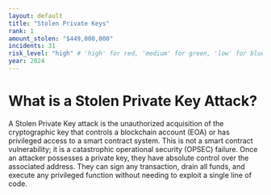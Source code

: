 ```yaml
---
layout: default
title: "Stolen Private Keys"
rank: 1
amount_stolen: "$449,000,000"
incidents: 31
risk_level: "high" # 'high' for red, 'medium' for green, 'low' for blue
year: 2024
---
```



# What is a Stolen Private Key Attack?

A Stolen Private Key attack is the unauthorized acquisition of the cryptographic key that controls a blockchain account (EOA) or has privileged access to a smart contract system. This is not a smart contract vulnerability; it is a catastrophic operational security (OPSEC) failure. Once an attacker possesses a private key, they have absolute control over the associated address. They can sign any transaction, drain all funds, and execute any privileged function without needing to exploit a single line of code.